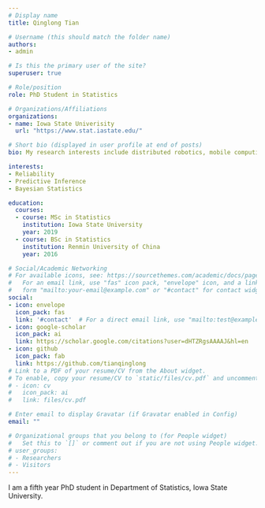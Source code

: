 ```yaml
---
# Display name
title: Qinglong Tian

# Username (this should match the folder name)
authors:
- admin

# Is this the primary user of the site?
superuser: true

# Role/position
role: PhD Student in Statistics

# Organizations/Affiliations
organizations:
- name: Iowa State Univerisity
  url: "https://www.stat.iastate.edu/"

# Short bio (displayed in user profile at end of posts)
bio: My research interests include distributed robotics, mobile computing and programmable matter.

interests:
- Reliability
- Predictive Inference
- Bayesian Statistics

education:
  courses:
  - course: MSc in Statistics
    institution: Iowa State University
    year: 2019
  - course: BSc in Statistics
    institution: Renmin University of China
    year: 2016

# Social/Academic Networking
# For available icons, see: https://sourcethemes.com/academic/docs/page-builder/#icons
#   For an email link, use "fas" icon pack, "envelope" icon, and a link in the
#   form "mailto:your-email@example.com" or "#contact" for contact widget.
social:
- icon: envelope
  icon_pack: fas
  link: '#contact'  # For a direct email link, use "mailto:test@example.org".
- icon: google-scholar
  icon_pack: ai
  link: https://scholar.google.com/citations?user=dHTZRgsAAAAJ&hl=en
- icon: github
  icon_pack: fab
  link: https://github.com/tianqinglong
# Link to a PDF of your resume/CV from the About widget.
# To enable, copy your resume/CV to `static/files/cv.pdf` and uncomment the lines below.
# - icon: cv
#   icon_pack: ai
#   link: files/cv.pdf

# Enter email to display Gravatar (if Gravatar enabled in Config)
email: ""

# Organizational groups that you belong to (for People widget)
#   Set this to `[]` or comment out if you are not using People widget.
# user_groups:
# - Researchers
# - Visitors
---
```

I am a fifth year PhD student in Department of Statistics, Iowa State University.
